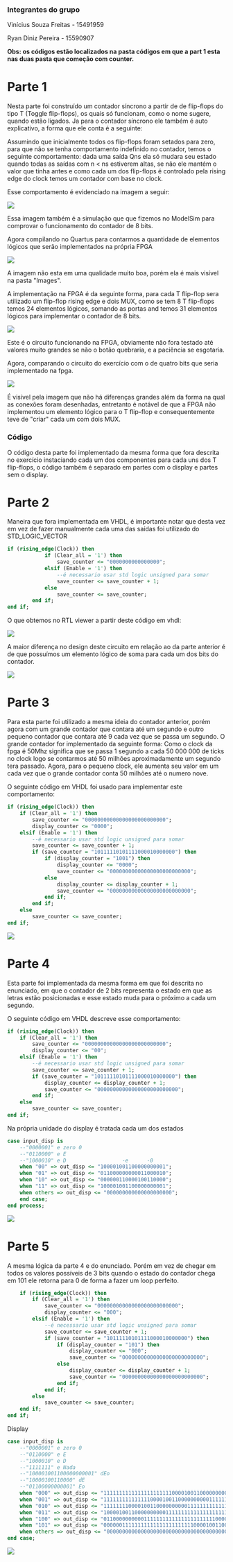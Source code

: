 ### Integrantes do grupo 

Vinícius Souza Freitas - 15491959

Ryan Diniz Pereira - 15590907

**Obs: os códigos estão localizados na pasta códigos em que a part 1 esta nas duas pasta que começão com counter.**

# Parte 1

Nesta parte foi construído um contador síncrono a partir de de flip-flops do tipo T (Toggle flip-flops), os quais só funcionam, como o nome sugere, quando estão ligados. Ja para o contador síncrono ele também é auto explicativo, a forma que ele conta é a seguinte: 

Assumindo que inicialmente todos os flip-flops foram setados para zero, para que não se tenha comportamento indefinido no contador, temos o seguinte comportamento: dada uma saída Qns ela só mudara seu estado quando todas as saídas com n < ns estiverem altas, se não ele mantém o valor que tinha antes e como cada um dos flip-flops é controlado pela rising edge do clock temos um contador com base no clock.

Esse comportamento é evidenciado na imagem a seguir:

<img src='./images/Clock_test.png'>

Essa imagem também é a simulação que que fizemos no ModelSim para comprovar o funcionamento do contador de 8 bits.

Agora compilando no Quartus para contarmos a quantidade de elementos lógicos que serão implementados na própria FPGA

<img src='./images/better_rtl_part1.jpg'>

A imagem não esta em uma qualidade muito boa, porém ela é mais visível na pasta "Images".

A implementação na FPGA é da seguinte forma, para cada T flip-flop sera utilizado um flip-flop rising edge e dois MUX, como se tem 8 T flip-flops temos 24 elementos lógicos, somando as portas and temos 31 elementos lógicos para implementar o contador de 8 bits.

<img src='./images/part1.gif'>

Este é o circuito funcionando na FPGA, obviamente não fora testado até valores muito grandes se não o botão quebraria, e a paciência se esgotaria.

Agora, comparando o circuito do exercício com o de quatro bits que seria implementado na fpga.

<img src='./images/rtl_viwer_4bits.jpg'>

É visível pela imagem que não há diferenças grandes além da forma na qual as conexões foram desenhadas, entretanto é notável de que a FPGA não implementou um elemento lógico para o T flip-flop e consequentemente teve de "criar" cada um com dois MUX.

### Código

O código desta parte foi implementado da mesma forma que fora descrita no exercício instaciando cada um dos componentes para cada uns dos T flip-flops, o código também é separado em partes com o display e partes sem o display.

# Parte 2

Maneira que fora implementada em VHDL, é importante notar que desta vez em vez de fazer manualmente cada uma das saídas foi utilizado do STD_LOGIC_VECTOR

```vhdl
if (rising_edge(Clock)) then
            if (Clear_all = '1') then
                save_counter <= "0000000000000000";
            elsif (Enable = '1') then
                --é necessario usar std logic unsigned para somar
                save_counter <= save_counter + 1;
            else
                save_counter <= save_counter;
        end if;
end if;
```

O que obtemos no RTL viewer a partir deste código em vhdl:

<img src='./images/rtl_viwer_part2.jpg'>

A maior diferença no design deste circuito em relação ao da parte anterior é de que possuímos um elemento lógico de soma para cada um dos bits do contador.

<img src='./images/16bit_counter.gif'>

# Parte 3

Para esta parte foi utilizado a mesma ideia do contador anterior, porém agora com um grande contador que contara até um segundo e outro pequeno contador que contara até 9 cada vez que se passa um segundo. O grande contador for implementado da seguinte forma: Como o clock da fpga é 50Mhz significa que se passa 1 segundo a cada 50 000 000 de ticks no clock logo se contarmos até 50 milhões aproximadamente um segundo tera passado. Agora, para o pequeno clock, ele aumenta seu valor em um cada vez que o grande contador conta 50 milhões até o numero nove.

O seguinte código em VHDL foi usado para implementar este comportamento:

```vhdl
if (rising_edge(Clock)) then
    if (Clear_all = '1') then
        save_counter <= "00000000000000000000000000";
        display_counter <= "0000";
    elsif (Enable = '1') then
        --é necessario usar std logic unsigned para somar
        save_counter <= save_counter + 1;
        if (save_counter = "10111110101111000010000000") then
            if (display_counter = "1001") then
                display_counter <= "0000";
                save_counter <= "00000000000000000000000000";
            else 
                display_counter <= display_counter + 1;
                save_counter <= "00000000000000000000000000";
            end if;
        end if;	
    else
        save_counter <= save_counter;
end if;
```

<img src='./images/1sec_counter.gif'>

# Parte 4

Esta parte foi implementada da mesma forma em que foi descrita no enunciado, em que o contador de 2 bits representa o estado em que as letras estão posicionadas e esse estado muda para o próximo a cada um segundo.

O seguinte código em VHDL descreve esse comportamento:

```vhdl
if (rising_edge(Clock)) then
    if (Clear_all = '1') then
        save_counter <= "00000000000000000000000000";
        display_counter <= "00";
    elsif (Enable = '1') then
        --é necessario usar std logic unsigned para somar
        save_counter <= save_counter + 1;
        if (save_counter = "10111110101111000010000000") then
            display_counter <= display_counter + 1;
            save_counter <= "00000000000000000000000000";
        end if;	
    else
        save_counter <= save_counter;
end if;
```

Na própria unidade do display é tratada cada um dos estados

```vhdl
case input_disp is
    --"0000001" e zero 0
    --"0110000" e E 
    --"1000010" e D                  -e      -0
    when "00" => out_disp <= "100001001100000000001";     
    when "01" => out_disp <= "011000000000011000010";
    when "10" => out_disp <= "000000110000100110000";
    when "11" => out_disp <= "100001001100000000001";
    when others => out_disp <= "000000000000000000000";
    end case;
end process;
```
<img src='./images/implace_deo.gif'>

# Parte 5

A mesma lógica da parte 4 e do enunciado. Porém em vez de chegar em todos os valores possíveis de 3 bits quando o estado do contador chega em 101 ele retorna para 0 de forma a fazer um loop perfeito.

```vhdl
    if (rising_edge(Clock)) then
        if (Clear_all = '1') then
            save_counter <= "00000000000000000000000000";
            display_counter <= "000";
        elsif (Enable = '1') then
            --é necessario usar std logic unsigned para somar
            save_counter <= save_counter + 1;
            if (save_counter = "10111110101111000010000000") then
                if (display_counter = "101") then
                    display_counter <= "000";
                    save_counter <= "00000000000000000000000000";
                else
                    display_counter <= display_counter + 1;
                    save_counter <= "00000000000000000000000000";
                end if;
            end if;	
        else
            save_counter <= save_counter;
    end if;
end if;
```

Display

```vhdl
case input_disp is
    --"0000001" e zero 0
    --"0110000" e E 
    --"1000010" e D  
    --"1111111" e Nada
    --"100001001100000000001" dEo
    --"10000100110000" dE
    --"01100000000001" Eo
    when "000" => out_disp <= "111111111111111111111100001001100000000001";     
    when "001" => out_disp <= "111111111111111000010011000000000011111111";
    when "010" => out_disp <= "111111110000100110000000000111111111111111";
    when "011" => out_disp <= "100001001100000000001111111111111111111111";
    when "100" => out_disp <= "011000000000011111111111111111111111000010";
    when "101" => out_disp <= "000000111111111111111111111110000100110000";
    when others => out_disp <= "000000000000000000000000000000000000000000";
end case;
```

<img src='./images/moving_deo.gif'>